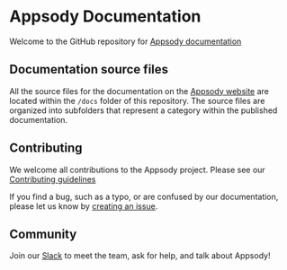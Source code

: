# Appsody Documentation

Welcome to the GitHub repository for [Appsody documentation](https://appsody.dev/docs/)

## Documentation source files

All the source files for the documentation on the [Appsody website](https://appsody.dev) are located within the `/docs` folder of this repository. The source files are organized into subfolders that represent a category within the published documentation.

## Contributing

We welcome all contributions to the Appsody project. Please see our [Contributing guidelines](CONTRIBUTING.md)

If you find a bug, such as a typo, or are confused by our documentation, please let us know by [creating an issue](https://github.com/appsody/docs/issues/new).

## Community

Join our [Slack](https://appsody-slack.eu-gb.mybluemix.net/) to meet the team, ask for help, and talk about Appsody!